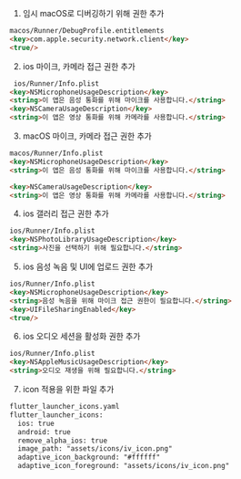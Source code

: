 1. 임시 macOS로 디버깅하기 위해 권한 추가
```html
macos/Runner/DebugProfile.entitlements
<key>com.apple.security.network.client</key>
<true/>
```

2.  ios 마이크, 카메라 접근 권한 추가
```html
 ios/Runner/Info.plist
<key>NSMicrophoneUsageDescription</key>
<string>이 앱은 음성 통화를 위해 마이크를 사용합니다.</string>
<key>NSCameraUsageDescription</key>
<string>이 앱은 영상 통화를 위해 카메라를 사용합니다.</string>
```


3. macOS 마이크, 카메라 접근 권한 추가
```html
macos/Runner/Info.plist 
<key>NSMicrophoneUsageDescription</key>
<string>이 앱은 음성 통화를 위해 마이크를 사용합니다.</string>

<key>NSCameraUsageDescription</key>
<string>이 앱은 영상 통화를 위해 카메라를 사용합니다.</string>
```

4. ios 갤러리 접근 권한 추가
```html
ios/Runner/Info.plist
<key>NSPhotoLibraryUsageDescription</key>
<string>사진을 선택하기 위해 필요합니다.</string>
```

5. ios 음성 녹음 및 UI에 업로드 권한 추가
```html
ios/Runner/Info.plist
<key>NSMicrophoneUsageDescription</key>
<string>음성 녹음을 위해 마이크 접근 권한이 필요합니다.</string>
<key>UIFileSharingEnabled</key>
<true/>
```

6. ios 오디오 세션을 활성화 권한 추가
```html
ios/Runner/Info.plist
<key>NSAppleMusicUsageDescription</key>
<string>오디오 재생을 위해 필요합니다.</string>
```

7. icon 적용을 위한 파일 추가
```html
flutter_launcher_icons.yaml
flutter_launcher_icons:
  ios: true
  android: true
  remove_alpha_ios: true
  image_path: "assets/icons/iv_icon.png"
  adaptive_icon_background: "#ffffff"
  adaptive_icon_foreground: "assets/icons/iv_icon.png"
```
